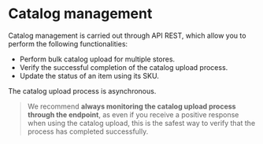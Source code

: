 # Catalog management

Catalog management is carried out through API REST, which allow you to perform the following functionalities:

* Perform bulk catalog upload for multiple stores.
* Verify the successful completion of the catalog upload process.
* Update the status of an item using its SKU.

The catalog upload process is asynchronous.

> We recommend **always monitoring the catalog upload process through the endpoint**, as even if you receive a positive response when using the catalog upload, this is the safest way to verify that the process has completed successfully.
